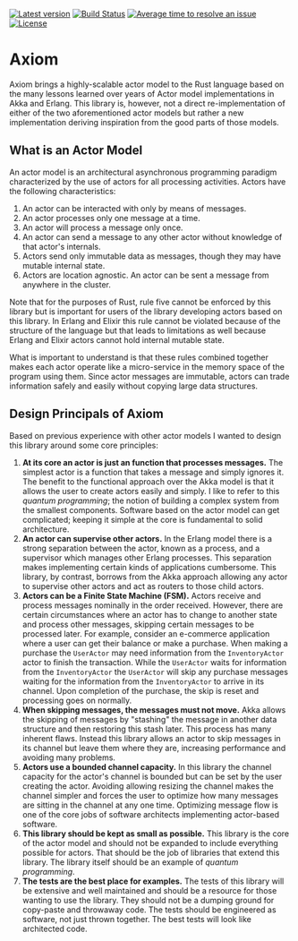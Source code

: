 [![Latest version](https://img.shields.io/crates/v/axiom.svg)](https://crates.io/crates/axiom)
[![Build Status](https://api.travis-ci.org/rsimmonsjr/axiom.svg?branch=master)](https://travis-ci.org/rsimmonsjr/axiom)
[![Average time to resolve an issue](https://isitmaintained.com/badge/resolution/rsimmonsjr/axiom.svg)](https://isitmaintained.com/project/rsimmonsjr/axiom)
[![License](https://img.shields.io/crates/l/axiom.svg)](https://github.com/rsimmonsjr/axiom#license)

# Axiom 

Axiom brings a highly-scalable actor model to the Rust language based on the many lessons learned 
over years of Actor model implementations in Akka and Erlang. This library is, however, not a 
direct re-implementation of either of the two aforementioned actor models but rather a new 
implementation deriving inspiration from the good parts of those models.

## What is an Actor Model 

An actor model is an architectural asynchronous programming paradigm characterized by the use 
of actors for all processing activities. Actors have the following characteristics:
1. An actor can be interacted with only by means of messages.
2. An actor processes only one message at a time.
3. An actor will process a message only once.
4. An actor can send a message to any other actor without knowledge of that actor's internals.
5. Actors send only immutable data as messages, though they may have mutable internal state.
6. Actors are location agnostic. An actor can be sent a message from anywhere in the cluster.

Note that for the purposes of Rust, rule five cannot be enforced by this library but is important
for users of the library developing actors based on this library. In Erlang and Elixir this 
rule cannot be violated because of the structure of the language but that leads to limitations
as well because Erlang and Elixir actors cannot hold internal mutable state.

What is important to understand is that these rules combined together makes each actor operate 
like a micro-service in the memory space of the program using them. Since actor messages are 
immutable, actors can trade information safely and easily without copying large data structures.

## Design Principals of Axiom

Based on previous experience with other actor models I wanted to design this library around some
core principles: 
1. **At its core an actor is just an function that processes messages.** The simplest actor is a 
   function that takes a message and simply ignores it. The benefit to the functional approach 
   over the Akka model is that it allows the user to create actors easily and simply. I like to
   refer to this _quantum programming_; the notion of building a complex system from the smallest 
   components. Software based on the actor model can get complicated; keeping it simple at the 
   core is fundamental to solid architecture.
2. **An actor can supervise other actors.** In the Erlang model there is a strong separation 
   between the actor, known as a process, and a supervisor which manages other Erlang processes. 
   This separation makes implementing certain kinds of applications cumbersome. This library, by 
   contrast, borrows from the Akka approach allowing any actor to supervise other actors and act
   as routers to those child actors. 
3. **Actors can be a Finite State Machine (FSM).** Actors receive and process messages nominally
   in the order received. However, there are certain circumstances where an actor has to change
   to another state and process other messages, skipping certain messages to be processed later. 
   For example, consider an e-commerce application where a user can get their balance or make a 
   purchase. When making a purchase the `UserActor` may need information from the `InventoryActor` 
   actor to finish the transaction. While the `UserActor` waits for information from the 
   `InventoryActor` the `UserActor` will skip any purchase messages waiting for the information
   from the `InventoryActor` to arrive in its channel. Upon completion of the purchase, the 
   skip is reset and processing goes on normally.
4. **When skipping messages, the messages must not move.** Akka allows the skipping of messages
   by "stashing" the message in another data structure and then restoring this stash later. This
   process has many inherent flaws. Instead this library allows an actor to skip messages in its
   channel but leave them where they are, increasing performance and avoiding many problems.
5. **Actors use a bounded channel capacity.** In this library the channel capacity for the actor's
   channel is bounded but can be set by the user creating the actor. Avoiding allowing resizing
   the channel makes the channel simpler and forces the user to optimize how many messages are 
   sitting in the channel at any one time. Optimizing message flow is one of the core jobs of
   software architects implementing actor-based software. 
6. **This library should be kept as small as possible.** This library is the core of the actor
   model and should not be expanded to include everything possible for actors. That should be the 
   job of libraries that extend this library. The library itself should be an example of _quantum
   programming_.
7. **The tests are the best place for examples.** The tests of this library will be extensive and
   well maintained and should be a resource for those wanting to use the library. They should not
   be a dumping ground for copy-paste and throwaway code. The tests should be engineered as 
   software, not just thrown together. The best tests will look like architected code.  



